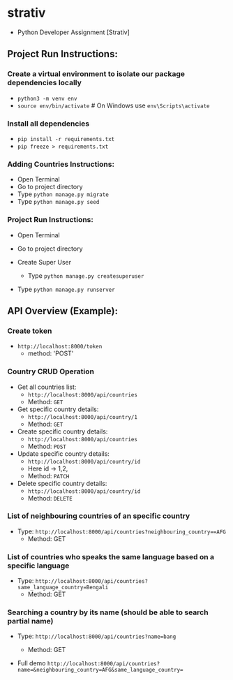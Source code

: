 # strativ
* Python Developer Assignment [Strativ]

## Project Run Instructions:
### Create a virtual environment to isolate our package dependencies locally
* `python3 -m venv env`
* `source env/bin/activate`  # On Windows use `env\Scripts\activate`
### Install all dependencies 
* `pip install -r requirements.txt`
* `pip freeze > requirements.txt`
  
### Adding Countries Instructions:
* Open Terminal
* Go to project directory
* Type `python manage.py migrate`
* Type `python manage.py seed`

### Project Run Instructions:
* Open Terminal
* Go to project directory
* Create Super User 
   * Type  `python manage.py createsuperuser`
  
* Type `python manage.py runserver`


## API Overview (Example):
### Create token
* `http://localhost:8000/token`
    * method: 'POST'
  
### Country CRUD Operation
* Get all countries list:
    * `http://localhost:8000/api/countries`
    * Method: `GET`
* Get specific country details:
     * `http://localhost:8000/api/country/1`
     * Method: `GET`
* Create specific country details:
     * `http://localhost:8000/api/countries`
     * Method: `POST`
* Update specific country details:
     * `http://localhost:8000/api/country/id`
     * Here id -> 1,2,
     * Method: `PATCH`
* Delete specific country details:
     * `http://localhost:8000/api/country/id`
     * Method: `DELETE`
### List of neighbouring countries of an specific country
* Type: `http://localhost:8000/api/countries?neighbouring_country==AFG`
    * Method: GET 

### List of countries who speaks the same language based on a specific language
* Type: `http://localhost:8000/api/countries?same_language_country=Bengali`
    * Method: GET 
### Searching a country by its name (should be able to search partial name)
* Type: `http://localhost:8000/api/countries?name=bang`
    * Method: GET

* Full demo `http://localhost:8000/api/countries?name=&neighbouring_country=AFG&same_language_country=`
  




